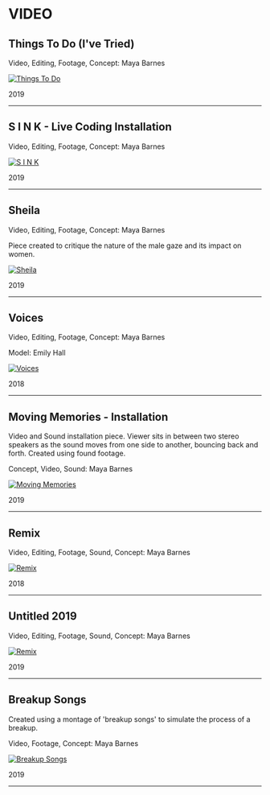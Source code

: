 # VIDEO

## Things To Do (I've Tried)

Video, Editing, Footage, Concept: Maya Barnes

[![Things To Do](https://i.ytimg.com/an_webp/irB1JBbkKww/mqdefault_6s.webp?du=3000&sqp=CLi094MG&rs=AOn4CLAwr8wdDV6YMYRY3Lrw4GbIPBwuUA)](https://www.youtube.com/watch?v=irB1JBbkKww)

2019

---


## S I N K - Live Coding Installation

Video, Editing, Footage, Concept: Maya Barnes

[![S I N K](https://i.ytimg.com/an_webp/KudGQsztCP4/mqdefault_6s.webp?du=3000&sqp=CNKn94MG&rs=AOn4CLBilP9SYJvNGIc63fkXPBfY8kx73w)](https://www.youtube.com/watch?v=KudGQsztCP4&t=83s)

2019

---

## Sheila 

Video, Editing, Footage, Concept: Maya Barnes

Piece created to critique the nature of the male gaze and its impact on women. 

[![Sheila](https://i.ytimg.com/an_webp/mjvJFUroZ0E/mqdefault_6s.webp?du=3000&sqp=CIWQ94MG&rs=AOn4CLBAYEcnlUe-vPR1QdoTfNqMP74-Xw)](https://www.youtube.com/watch?v=mjvJFUroZ0E)

2019

---

## Voices

Video, Editing, Footage, Concept: Maya Barnes

Model: Emily Hall

[![Voices](https://i.ytimg.com/an_webp/UE1jgQYh6sk/mqdefault_6s.webp?du=3000&sqp=CO-O94MG&rs=AOn4CLD-Gd-tXBNK0a8PoiaewwEbQVCx-Q)](http://www.youtube.com/watch?v=UE1jgQYh6sk)

2018

---

## Moving Memories - Installation

Video and Sound installation piece. Viewer sits in between two stereo speakers as the sound moves from one side to another, bouncing back and forth.
Created using found footage.

Concept, Video, Sound: Maya Barnes


[![Moving Memories](https://i.ytimg.com/an_webp/6lAVzRQlySU/mqdefault_6s.webp?du=3000&sqp=CN6B94MG&rs=AOn4CLA-stV0UpcukmAuzJW85zWqcv1lFA)](http://www.youtube.com/watch?v=6lAVzRQlySU)

2019

---


## Remix

Video, Editing, Footage, Sound, Concept: Maya Barnes

[![Remix](https://i.ytimg.com/an_webp/7ZVdELvY8XE/mqdefault_6s.webp?du=3000&sqp=COys94MG&rs=AOn4CLCnv_FoTNmBjjKjafl-JMtblvTCVw)](https://www.youtube.com/watch?v=7ZVdELvY8XE)

2018

---

## Untitled 2019

Video, Editing, Footage, Sound, Concept: Maya Barnes

[![Remix](https://i.ytimg.com/an_webp/JL62m8DfQsU/mqdefault_6s.webp?du=3000&sqp=COW294MG&rs=AOn4CLB1tsyezo6m2LcqIHjDdOwFwPRsCg)](https://www.youtube.com/watch?v=JL62m8DfQsU&t=76s)

2019

---

## Breakup Songs

Created using a montage of 'breakup songs' to simulate the process of a breakup.

Video, Footage, Concept: Maya Barnes

[![Breakup Songs](https://i.ytimg.com/an_webp/AK2nIfkE668/mqdefault_6s.webp?du=3000&sqp=COGv94MG&rs=AOn4CLB9-swO02ieO_hkT0Jxvq_lQCcDcQ)](http://www.youtube.com/watch?v=AK2nIfkE668)

2019

---


